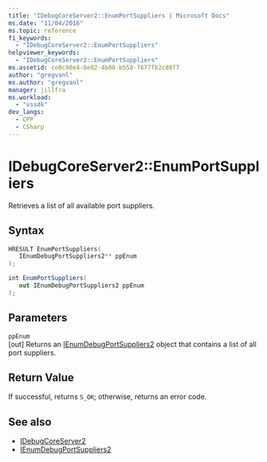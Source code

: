 ```yaml
---
title: "IDebugCoreServer2::EnumPortSuppliers | Microsoft Docs"
ms.date: "11/04/2016"
ms.topic: reference
f1_keywords:
  - "IDebugCoreServer2::EnumPortSuppliers"
helpviewer_keywords:
  - "IDebugCoreServer2::EnumPortSuppliers"
ms.assetid: ce0c90e4-8e02-4b08-b558-7677fb2c88f7
author: "gregvanl"
ms.author: "gregvanl"
manager: jillfra
ms.workload:
  - "vssdk"
dev_langs:
  - CPP
  - CSharp
---
```

# IDebugCoreServer2::EnumPortSuppliers
Retrieves a list of all available port suppliers.

## Syntax

```cpp
HRESULT EnumPortSuppliers(
   IEnumDebugPortSuppliers2** ppEnum
);
```

```csharp
int EnumPortSuppliers(
   out IEnumDebugPortSuppliers2 ppEnum
);
```

## Parameters
`ppEnum`\
[out] Returns an [IEnumDebugPortSuppliers2](../../../extensibility/debugger/reference/ienumdebugportsuppliers2.md) object that contains a list of all port suppliers.

## Return Value
 If successful, returns `S_OK`; otherwise, returns an error code.

## See also
- [IDebugCoreServer2](../../../extensibility/debugger/reference/idebugcoreserver2.md)
- [IEnumDebugPortSuppliers2](../../../extensibility/debugger/reference/ienumdebugportsuppliers2.md)